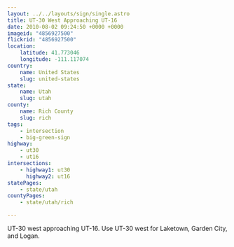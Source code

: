 ```yaml
---
layout: ../../layouts/sign/single.astro
title: UT-30 West Approaching UT-16
date: 2010-08-02 09:24:50 +0000 +0000
imageid: "4856927500"
flickrid: "4856927500"
location:
    latitude: 41.773046
    longitude: -111.117074
country:
    name: United States
    slug: united-states
state:
    name: Utah
    slug: utah
county:
    name: Rich County
    slug: rich
tags:
    - intersection
    - big-green-sign
highway:
    - ut30
    - ut16
intersections:
    - highway1: ut30
      highway2: ut16
statePages:
    - state/utah
countyPages:
    - state/utah/rich

---
```

UT-30 west approaching UT-16.  Use UT-30 west for Laketown, Garden City, and Logan.
